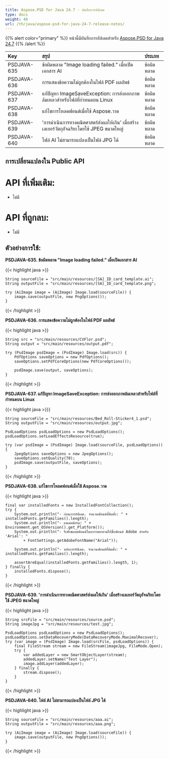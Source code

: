 ```yaml
---
title: Aspose.PSD for Java 24.7 - บันทึกการอัปเดต
type: docs
weight: 40
url: /th/java/aspose-psd-for-java-24-7-release-notes/
---
```


{{% alert color="primary" %}} หน้านี้มีบันทึกการอัปเดตสำหรับ [Aspose.PSD for Java 24.7](https://downloads.aspose.com/psd/java/new-releases/aspose.psd-for-java-24.7/) {{% /alert %}}

| **Key**     | **สรุป**                                                                                      | **ประเภท** |
|:------------|:-------------------------------------------------------------------------------------------------|:-------------|
| PSDJAVA-635 | ข้อผิดพลาด "Image loading failed." เมื่อเปิดเอกสาร AI                                            | ข้อผิดพลาด          |
| PSDJAVA-636 | การแสดงข้อความไม่ถูกต้องในไฟล์ PDF ผลลัพธ์                                            | ข้อผิดพลาด          |
| PSDJAVA-637 | แก้ปัญหา ImageSaveException: การส่งออกภาพล้มเหลวสำหรับไฟล์ที่กำหนดบน Linux                          | ข้อผิดพลาด          |
| PSDJAVA-638 | แก้ไขการโหลดฟอนต์เมื่อใช้ Aspose.วาด                                                      | ข้อผิดพลาด          |
| PSDJAVA-639 | 'การดำเนินการทางคณิตศาสตร์ส่งผลให้เกิน' เมื่อสร้างเลเยอร์วัตถุอัจฉริยะโดยใช้ JPEG ขนาดใหญ่ | ข้อผิดพลาด          |
| PSDJAVA-640 | ไฟล์ AI ไม่สามารถแปลงเป็นไฟล์ JPG ได้                                                 | ข้อผิดพลาด          |

## **การเปลี่ยนแปลงใน Public API**
# **API ที่เพิ่มเติม:**

- ไม่มี

# **API ที่ถูกลบ:**

- ไม่มี 

## **ตัวอย่างการใช้:**

**PSDJAVA-635. ข้อผิดพลาด "Image loading failed." เมื่อเปิดเอกสาร AI**

{{< highlight java >}}

    String sourceFile = "src/main/resources/[SA]_ID_card_template.ai";
    String outputFile = "src/main/resources/[SA]_ID_card_template.png";

    try (AiImage image = (AiImage) Image.load(sourceFile)) {
        image.save(outputFile, new PngOptions());
    }

{{< /highlight >}}

**PSDJAVA-636. การแสดงข้อความไม่ถูกต้องในไฟล์ PDF ผลลัพธ์**

{{< highlight java >}}

    String src = "src/main/resources/CVFlor.psd";
    String output = "src/main/resources/output.pdf";

    try (PsdImage psdImage = (PsdImage) Image.load(src)) {
        PdfOptions saveOptions = new PdfOptions();
        saveOptions.setPdfCoreOptions(new PdfCoreOptions());

        psdImage.save(output, saveOptions);
    }

{{< /highlight >}}

**PSDJAVA-637. แก้ปัญหา ImageSaveException: การส่งออกภาพล้มเหลวสำหรับไฟล์ที่กำหนดบน Linux**

{{< highlight java >}}}

    String sourceFile = "src/main/resources/Bed_Roll-Sticker4_1.psd";
    String outputFile = "src/main/resources/output.jpg";

    PsdLoadOptions psdLoadOptions = new PsdLoadOptions();
    psdLoadOptions.setLoadEffectsResource(true);

    try (var psdImage = (PsdImage) Image.load(sourceFile, psdLoadOptions)) {
        JpegOptions saveOptions = new JpegOptions();
        saveOptions.setQuality(70);
        psdImage.save(outputFile, saveOptions);
    }

{{< /highlight >}}

**PSDJAVA-638. แก้ไขการโหลดฟอนต์เมื่อใช้ Aspose.วาด**

{{< highlight java >}}

    final var installedFonts = new InstalledFontCollection();
    try {
        System.out.println("- ก่อนการอัปเดต. จำนวนฟอนต์ที่ติดตั้ง: " + installedFonts.getFamilies().length);
        System.out.println("- แพลตฟอร์ม: " + Environment.get_OSVersion().get_Platform());
        System.out.println("- รีเฟรชแคชฟอนต์โดยการพยายามให้ชื่อฟอนต์ Adobe สำหรับ 'Arial': "
            + FontSettings.getAdobeFontName("Arial"));

        System.out.println("- หลังการอัปเดต. จำนวนฟอนต์ที่ติดตั้ง: " + installedFonts.getFamilies().length);

        assertAreEqual(installedFonts.getFamilies().length, 1);
    } finally {
        installedFonts.dispose();
    }

{{< /highlight >}}

**PSDJAVA-639. 'การดำเนินการทางคณิตศาสตร์ส่งผลให้เกิน' เมื่อสร้างเลเยอร์วัตถุอัจฉริยะโดยใช้ JPEG ขนาดใหญ่**

{{< highlight java >}}

    String srcFile = "src/main/resources/source.psd";
    String imageJpg = "src/main/resources/test.jpg";

    PsdLoadOptions psdLoadOptions = new PsdLoadOptions();
    psdLoadOptions.setDataRecoveryMode(DataRecoveryMode.MaximalRecover);
    try (var image = (PsdImage) Image.load(srcFile, psdLoadOptions)) {
        final FileStream stream = new FileStream(imageJpg, FileMode.Open);
        try {
            var addedLayer = new SmartObjectLayer(stream);
            addedLayer.setName("Test Layer");
            image.addLayer(addedLayer);
        } finally {
            stream.dispose();
        }
    }

{{< /highlight >}}

**PSDJAVA-640. ไฟล์ AI ไม่สามารถแปลงเป็นไฟล์ JPG ได้**

{{< highlight java >}}

    String sourceFile = "src/main/resources/aaa.ai";
    String outputFile = "src/main/resources/aaa.png";

    try (AiImage image = (AiImage) Image.load(sourceFile)) {
        image.save(outputFile, new PngOptions());
    }

{{< /highlight >}}
